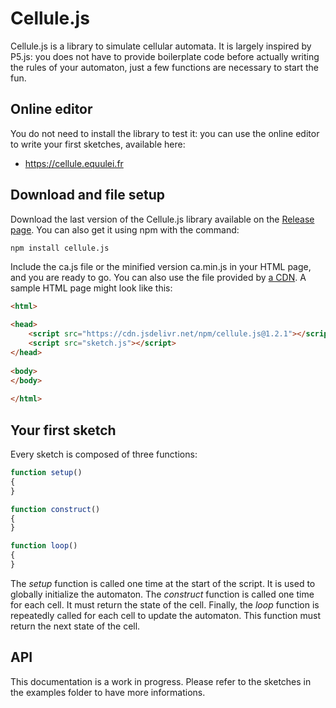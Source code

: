 # Cellule.js

Cellule.js is a library to simulate cellular automata. It is largely inspired by P5.js: you does not have to provide boilerplate code before actually writing the rules of your automaton, just a few functions are necessary to start the fun.

## Online editor

You do not need to install the library to test it: you can use the online editor to write your first sketches, available here:

- https://cellule.equulei.fr

## Download and file setup

Download the last version of the Cellule.js library available on the [Release page](https://github.com/mcaralp/cellule.js/releases). You can also get it using npm with the command:
```bash
npm install cellule.js
```

Include the ca.js file or the minified version ca.min.js in your HTML page, and you are ready to go. You can also use the file provided by [a CDN](https://cdn.jsdelivr.net/npm/cellule.js@1.2.1). A sample HTML page might look like this:

```html
<html>

<head>
    <script src="https://cdn.jsdelivr.net/npm/cellule.js@1.2.1"></script>
    <script src="sketch.js"></script>
</head>
    
<body>
</body>
  
</html>
```

## Your first sketch

Every sketch is composed of three functions:


```js
function setup()
{
}

function construct()
{
}

function loop()
{
}
```

The *setup* function is called one time at the start of the script. It is used to globally initialize the automaton. The *construct* function is called one time for each cell. It must return the state of the cell. Finally, the *loop* function is repeatedly called for each cell to update the automaton. This function must return the next state of the cell.

## API

This documentation is a work in progress. Please refer to the sketches in the examples folder to have more informations.
